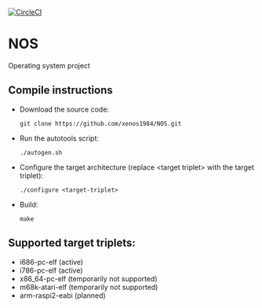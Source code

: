 [![CircleCI](https://circleci.com/gh/xenos1984/NOS.svg?style=svg)](https://circleci.com/gh/xenos1984/NOS)

# NOS
Operating system project

## Compile instructions
*	Download the source code:

		git clone https://github.com/xenos1984/NOS.git

*	Run the autotools script:

		./autogen.sh

*	Configure the target architecture (replace &lt;target triplet&gt; with the target triplet):

		./configure <target-triplet>

*	Build:

		make

## Supported target triplets:
* i686-pc-elf (active)
* i786-pc-elf (active)
* x86_64-pc-elf (temporarily not supported)
* m68k-atari-elf (temporarily not supported)
* arm-raspi2-eabi (planned)

